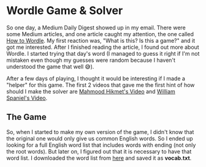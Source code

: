 # Wordle Game & Solver

So one day, a Medium Daily Digest showed up in my email. There were some Medium articles, and one article caught my attention, the one called [How to Wordle](https://jimstump.com/how-to-wordle-89612f758152). My first reaction was, "What is this? Is this a game?" and it got me interested. After I finished reading the article, I found out more about Wordle. I started trying that day's word (I managed to guess it right if I'm not mistaken even though my guesses were random because I haven't understood the game that well :sweat_smile:).

After a few days of playing, I thought it would be interesting if I made a "helper" for this game. The first 2 videos that gave me the first hint of how should I make the solver are [Mahmood Hikmet's Video](https://www.youtube.com/watch?v=hJJaYvxQh8w) and [William Spaniel's Video](https://www.youtube.com/watch?v=gUiYsPgEslo).

## The Game
So, when I started to make my own version of the game, I didn't know that the original one would only give us common English words. So I ended up looking for a full English word list that includes words with ending (not only the root words). But later on, I figured out that it is necessary to have that word list. I downloaded the word list from [here](http://www.mieliestronk.com/wordlist.html) and saved it as **vocab.txt**.
